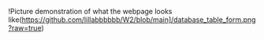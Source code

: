 !Picture demonstration of what the webpage looks like(https://github.com/lillabbbbbb/W2/blob/main]/database_table_form.png?raw=true)
